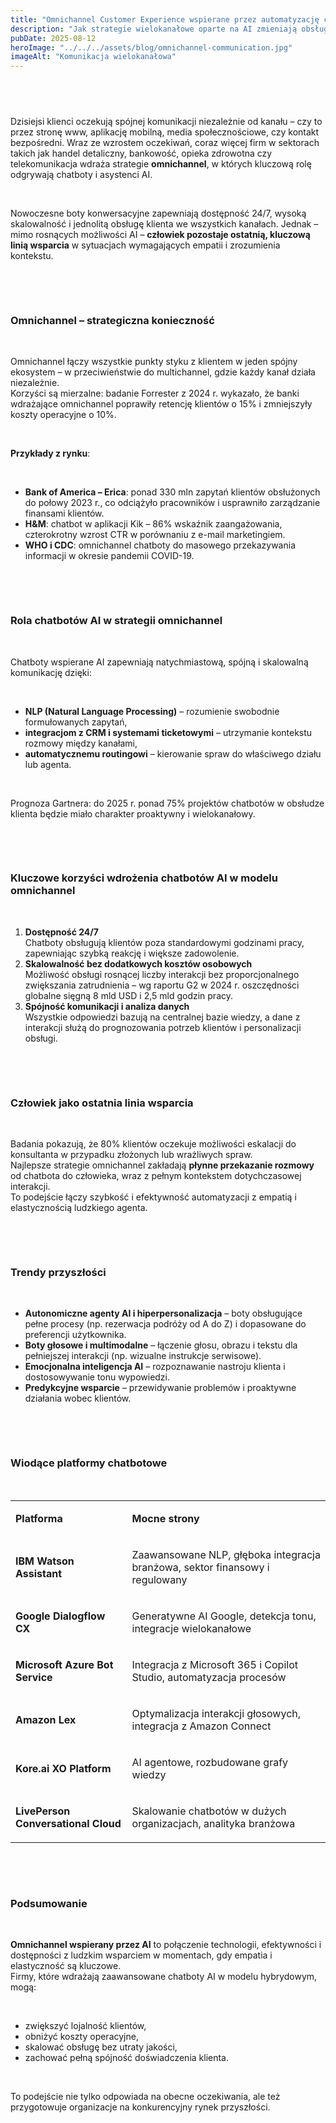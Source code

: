 ```yaml
---
title: "Omnichannel Customer Experience wspierane przez automatyzację chatbotów AI: trendy, korzyści i rola człowieka"
description: "Jak strategie wielokanałowe oparte na AI zmieniają obsługę klienta w Polsce, łącząc efektywność automatyzacji z niezastąpionym ludzkim wsparciem"
pubDate: 2025-08-12
heroImage: "../../../assets/blog/omnichannel-communication.jpg"
imageAlt: "Komunikacja wielokanałowa"
---
```


<h2>&nbsp;</h2>
<p>Dzisiejsi klienci oczekują sp&oacute;jnej komunikacji niezależnie od kanału &ndash; czy to przez stronę www, aplikację mobilną, media społecznościowe, czy kontakt bezpośredni. Wraz ze wzrostem oczekiwań, coraz więcej firm w sektorach takich jak handel detaliczny, bankowość, opieka zdrowotna czy telekomunikacja wdraża strategie <strong>omnichannel</strong>, w kt&oacute;rych kluczową rolę odgrywają chatboty i asystenci AI.</p>
<p>&nbsp;</p>
<p>Nowoczesne boty konwersacyjne zapewniają dostępność 24/7, wysoką skalowalność i jednolitą obsługę klienta we wszystkich kanałach. Jednak &ndash; mimo rosnących możliwości AI &ndash; <strong>człowiek pozostaje ostatnią, kluczową linią wsparcia</strong> w sytuacjach wymagających empatii i zrozumienia kontekstu.</p>
<p>&nbsp;</p><p>&nbsp;</p>
<h3><strong>Omnichannel &ndash; strategiczna konieczność</strong></h3><p>&nbsp;</p>
<p>Omnichannel łączy wszystkie punkty styku z klientem w jeden sp&oacute;jny ekosystem &ndash; w przeciwieństwie do multichannel, gdzie każdy kanał działa niezależnie.<br />Korzyści są mierzalne: badanie Forrester z 2024 r. wykazało, że banki wdrażające omnichannel poprawiły retencję klient&oacute;w o 15% i zmniejszyły koszty operacyjne o 10%.</p>
<p>&nbsp;</p>
<p><strong>Przykłady z rynku</strong>:</p>
<p>&nbsp;</p>
<ul>
<li><strong>Bank of America &ndash; Erica</strong>: ponad 330 mln zapytań klient&oacute;w obsłużonych do połowy 2023 r., co odciążyło pracownik&oacute;w i usprawniło zarządzanie finansami klient&oacute;w.</li>
<li><strong>H&amp;M</strong>: chatbot w aplikacji Kik &ndash; 86% wskaźnik zaangażowania, czterokrotny wzrost CTR w por&oacute;wnaniu z e-mail marketingiem.</li>
<li><strong>WHO i CDC</strong>: omnichannel chatboty do masowego przekazywania informacji w okresie pandemii COVID-19.</li>
</ul>
<p>&nbsp;</p><p>&nbsp;</p>
<h3><strong>Rola chatbot&oacute;w AI w strategii omnichannel</strong></h3><p>&nbsp;</p>
<p>Chatboty wspierane AI zapewniają natychmiastową, sp&oacute;jną i skalowalną komunikację dzięki:</p>
<p>&nbsp;</p>
<ul>
<li><strong>NLP (Natural Language Processing)</strong> &ndash; rozumienie swobodnie formułowanych zapytań,</li>
<li><strong>integracjom z CRM i systemami ticketowymi</strong> &ndash; utrzymanie kontekstu rozmowy między kanałami,</li>
<li><strong>automatycznemu routingowi</strong> &ndash; kierowanie spraw do właściwego działu lub agenta.</li>
</ul>
<p>&nbsp;</p>
<p>Prognoza Gartnera: do 2025 r. ponad 75% projekt&oacute;w chatbot&oacute;w w obsłudze klienta będzie miało charakter proaktywny i wielokanałowy.</p>
<p>&nbsp;</p><p>&nbsp;</p>
<h3><strong>Kluczowe korzyści wdrożenia chatbot&oacute;w AI w modelu omnichannel</strong></h3>
<p>&nbsp;</p>
<ol>
<li><strong>Dostępność 24/7</strong><strong><br /></strong> Chatboty obsługują klient&oacute;w poza standardowymi godzinami pracy, zapewniając szybką reakcję i większe zadowolenie.</li>
<li><strong>Skalowalność bez dodatkowych koszt&oacute;w osobowych</strong><strong><br /></strong> Możliwość obsługi rosnącej liczby interakcji bez proporcjonalnego zwiększania zatrudnienia &ndash; wg raportu G2 w 2024 r. oszczędności globalne sięgną 8 mld USD i 2,5 mld godzin pracy.</li>
<li><strong>Sp&oacute;jność komunikacji i analiza danych</strong><strong><br /></strong> Wszystkie odpowiedzi bazują na centralnej bazie wiedzy, a dane z interakcji służą do prognozowania potrzeb klient&oacute;w i personalizacji obsługi.</li>
</ol>
<p>&nbsp;</p><p>&nbsp;</p>
<h3><strong>Człowiek jako ostatnia linia wsparcia</strong></h3><p>&nbsp;</p>
<p>Badania pokazują, że 80% klient&oacute;w oczekuje możliwości eskalacji do konsultanta w przypadku złożonych lub wrażliwych spraw.<br />Najlepsze strategie omnichannel zakładają <strong>płynne przekazanie rozmowy</strong> od chatbota do człowieka, wraz z pełnym kontekstem dotychczasowej interakcji.<br />To podejście łączy szybkość i efektywność automatyzacji z empatią i elastycznością ludzkiego agenta.</p>
<p>&nbsp;</p><p>&nbsp;</p>
<h3><strong>Trendy przyszłości</strong></h3><p>&nbsp;</p>
<ul>
<li><strong>Autonomiczne agenty AI i hiperpersonalizacja</strong> &ndash; boty obsługujące pełne procesy (np. rezerwacja podr&oacute;ży od A do Z) i dopasowane do preferencji użytkownika.</li>
<li><strong>Boty głosowe i multimodalne</strong> &ndash; łączenie głosu, obrazu i tekstu dla pełniejszej interakcji (np. wizualne instrukcje serwisowe).</li>
<li><strong>Emocjonalna inteligencja AI</strong> &ndash; rozpoznawanie nastroju klienta i dostosowywanie tonu wypowiedzi.</li>
<li><strong>Predykcyjne wsparcie</strong> &ndash; przewidywanie problem&oacute;w i proaktywne działania wobec klient&oacute;w.</li>
</ul><p>&nbsp;</p><p>&nbsp;</p>
<h3><strong>Wiodące platformy chatbotowe</strong></h3><p>&nbsp;</p>
<table>
<tbody>
<tr>
<td>
<p><strong>Platforma</strong></p>
</td>
<td>
<p><strong>Mocne strony</strong></p>
</td>
</tr>
<tr>
<td>
<p><strong>IBM Watson Assistant</strong></p>
</td>
<td>
<p>Zaawansowane NLP, głęboka integracja branżowa, sektor finansowy i regulowany</p>
</td>
</tr>
<tr>
<td>
<p><strong>Google Dialogflow CX</strong></p>
</td>
<td>
<p>Generatywne AI Google, detekcja tonu, integracje wielokanałowe</p>
</td>
</tr>
<tr>
<td>
<p><strong>Microsoft Azure Bot Service</strong></p>
</td>
<td>
<p>Integracja z Microsoft 365 i Copilot Studio, automatyzacja proces&oacute;w</p>
</td>
</tr>
<tr>
<td>
<p><strong>Amazon Lex</strong></p>
</td>
<td>
<p>Optymalizacja interakcji głosowych, integracja z Amazon Connect</p>
</td>
</tr>
<tr>
<td>
<p><strong>Kore.ai XO Platform</strong></p>
</td>
<td>
<p>AI agentowe, rozbudowane grafy wiedzy</p>
</td>
</tr>
<tr>
<td>
<p><strong>LivePerson Conversational Cloud</strong></p>
</td>
<td>
<p>Skalowanie chatbot&oacute;w w dużych organizacjach, analityka branżowa</p>
</td>
</tr>
</tbody>
</table><p>&nbsp;</p><p>&nbsp;</p>
<h3><strong>Podsumowanie</strong></h3><p>&nbsp;</p>
<p><strong>Omnichannel wspierany przez AI</strong> to połączenie technologii, efektywności i dostępności z ludzkim wsparciem w momentach, gdy empatia i elastyczność są kluczowe.<br /> Firmy, kt&oacute;re wdrażają zaawansowane chatboty AI w modelu hybrydowym, mogą:</p><p>&nbsp;</p>
<ul>
<li>zwiększyć lojalność klient&oacute;w,</li>
<li>obniżyć koszty operacyjne,</li>
<li>skalować obsługę bez utraty jakości,</li>
<li>zachować pełną sp&oacute;jność doświadczenia klienta.</li>
</ul><p>&nbsp;</p>
<p>To podejście nie tylko odpowiada na obecne oczekiwania, ale też przygotowuje organizacje na konkurencyjny rynek przyszłości.</p>
